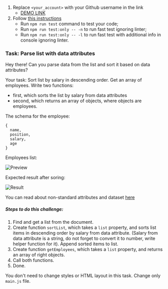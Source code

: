 1. Replace `<your_account>` with your Github username in the link
   - [DEMO LINK](https://Larysa1387.github.io/js_task_parse_list_DOM/)
2. Follow [this instructions](https://mate-academy.github.io/layout_task-guideline/)
   - Run `npm run test` command to test your code;
   - Run `npm run test:only -- -n` to run fast test ignoring linter;
   - Run `npm run test:only -- -l` to run fast test with additional info in console ignoring linter.

### Task: Parse list with data attributes

Hey there! Can you parse data from the list and sort it based on data attributes?

Your task: Sort list by salary in descending order.
Get an array of employees. Write two functions:

- first, which sorts the list by salary from data attributes
- second, which returns an array of objects, where objects are employees.

The schema for the employee:

```
{
  name,
  position,
  salary,
  age
}
```

Employees list:

![Preview](./src/images/preview.png)

Expected result after soring:

![Result](./src/images/result.png)

You can read about non-standard attributes and dataset [here](https://javascript.info/dom-attributes-and-properties#non-standard-attributes-dataset)

##### Steps to do this challenge:

1. Find and get a list from the document.
2. Create function `sortList`, which takes a `list` property, and sorts list items in descending order by salary from data attribute. (Salary from data attribute is a string, do not forget to convert it to number, write helper function for it). Append sorted items to list.
3. Create function `getEmployees`, which takes a `list` property, and returns an array of right objects.
4. Call both functions.
5. Done.

You don't need to change styles or HTML layout in this task. Change only `main.js` file.
